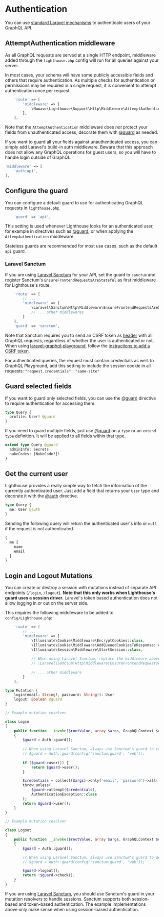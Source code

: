 # Authentication

You can use [standard Laravel mechanisms](https://laravel.com/docs/authentication)
to authenticate users of your GraphQL API.

## AttemptAuthentication middleware

As all GraphQL requests are served at a single HTTP endpoint, middleware added
through the `lighthouse.php` config will run for all queries against your server.

In most cases, your schema will have some publicly accessible fields and others
that require authentication. As multiple checks for authentication or permissions may be
required in a single request, it is convenient to attempt authentication once per request.

```php
    'route' => [
        'middleware' => [
            \Nuwave\Lighthouse\Support\Http\Middleware\AttemptAuthentication::class,
        ],
    ],
```

Note that the `AttemptAuthentication` middleware does _not_ protect your fields from unauthenticated
access, decorate them with [@guard](../api-reference/directives.md#guard) as needed.

If you want to guard all your fields against unauthenticated access, you can simply add
Laravel's build-in auth middleware. Beware that this approach does not allow any GraphQL
operations for guest users, so you will have to handle login outside of GraphQL.

```php
'middleware' => [
    'auth:api',
],
```

## Configure the guard

You can configure a default guard to use for authenticating GraphQL requests in `lighthouse.php`.

```php
    'guard' => 'api',
```

This setting is used whenever Lighthouse looks for an authenticated user, for example in directives
such as [@guard](../api-reference/directives.md#guard), or when applying the `AttempAuthentication` middleware.

Stateless guards are recommended for most use cases, such as the default `api` guard.

### Laravel Sanctum

If you are using [Laravel Sanctum](https://laravel.com/docs/master/sanctum) for your API, set the guard
to `sanctum` and register Sanctum's `EnsureFrontendRequestsAreStateful` as first middleware for Lighthouse's route.

```php
    'route' => [
        // ...
        'middleware' => [
            \Laravel\Sanctum\Http\Middleware\EnsureFrontendRequestsAreStateful::class,
            // ... other middlewares
        ]             
    ],
    'guard' => 'sanctum',
```

Note that Sanctum requires you to send an CSRF token as [header](https://laravel.com/docs/csrf#csrf-x-csrf-token)
with all GraphQL requests, regardless of whether the user is authenticated or not.
When using [laravel-graphql-playground](https://github.com/mll-lab/laravel-graphql-playground), follow the [instructions
to add a CSRF token](https://github.com/mll-lab/laravel-graphql-playground#configure-session-authentication).

For authenticated queries, the request must contain credentials as well. In GraphQL Playground,
add this setting to include the session cookie in all requests: `"request.credentials": "same-site"`

## Guard selected fields

If you want to guard only selected fields, you can use the [@guard](../api-reference/directives.md#guard)
directive to require authentication for accessing them.

```graphql
type Query {
  profile: User! @guard
}
```

If you need to guard multiple fields, just use [@guard](../api-reference/directives.md#guard)
on a `type` or an `extend type` definition. It will be applied to all fields within that type.

```graphql
extend type Query @guard
  adminInfo: Secrets
  nukeCodes: [NukeCode!]!
}
```

## Get the current user

Lighthouse provides a really simple way to fetch the information of the currently authenticated user.
Just add a field that returns your `User` type and decorate it with the [@auth](../api-reference/directives.md#auth) directive.

```graphql
type Query {
  me: User @auth
}
```

Sending the following query will return the authenticated user's info
or `null` if the request is not authenticated.

```graphql
{
  me {
    name
    email
  }
}
```

## Login and Logout Mutations

You can create or destroy a session with mutations instead of separate API endpoints (`/login`, `/logout`).
**Note that this only works when Lighthouse's guard uses a session driver.** Laravel's token based authentication
does not allow logging in or out on the server side.

This requires the following middleware to be added to `config/Lighthouse.php`:

```php
    'route' => [
        // ...
        'middleware' => [
            \Illuminate\Cookie\Middleware\EncryptCookies::class,
            \Illuminate\Cookie\Middleware\AddQueuedCookiesToResponse::class,
            \Illuminate\Session\Middleware\StartSession::class,
            
            // When using Laravel Sanctum, replace the middleware above with only:
            // \Laravel\Sanctum\Http\Middleware\EnsureFrontendRequestsAreStateful::class
            
            // ... other middleware
        ]             
    ],
```

```graphql
type Mutation {
    login(email: String!, password: String!): User
    logout: Boolean @guard
}
```

```php
// Example mutation resolver

class Login
{
    public function __invoke($rootValue, array $args, GraphQLContext $context, ResolveInfo $resolveInfo)
    {
        $guard = Auth::guard();
        
        // When using Laravel Sanctum, always use Sanctum's guard to create a session:
        // $guard = Auth::guard(config('sanctum.guard', 'web'));
        
        if ($guard->user()) {
            return $guard->user();
        }

        $credentials = collect($args)->only('email', 'password')->all();
        throw_unless(
            $guard->attempt($credentials),
            AuthenticationException::class
        );
        return $guard->user();
    }
}
```

```php
// Example mutation resolver

class Logout
{
    public function __invoke($rootValue, array $args, GraphQLContext $context, ResolveInfo $resolveInfo)
    {
        $guard = Auth::guard();

        // When using Laravel Sanctum, always use Sanctum's guard to destroy a session:
        // $guard = Auth::guard(config('sanctum.guard', 'web'));

        $guard->logout();
        return !$guard->check();
    }
}

```

If you are using [Laravel Sanctum](https://laravel.com/docs/master/sanctum), you should use Sanctum's guard in your mutation resolvers
to handle sessions. Sanctum supports both session-based and token-based authentication. The example implementations above
only make sense when using session-based authentication.
